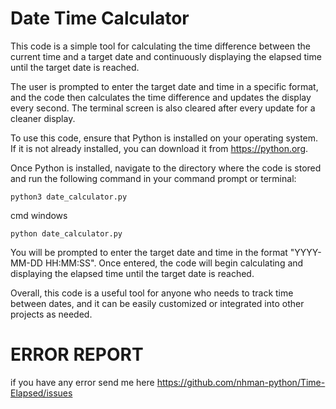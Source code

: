 # Date Time Calculator

This code is a simple tool for calculating the time difference between the current time and a target date and continuously displaying the elapsed time until the target date is reached. 

The user is prompted to enter the target date and time in a specific format, and the code then calculates the time difference and updates the display every second. The terminal screen is also cleared after every update for a cleaner display.

To use this code, ensure that Python is installed on your operating system. If it is not already installed, you can download it from https://python.org. 

Once Python is installed, navigate to the directory where the code is stored and run the following command in your command prompt or terminal: 

```
python3 date_calculator.py
```
cmd windows
```
python date_calculator.py
```

You will be prompted to enter the target date and time in the format "YYYY-MM-DD HH:MM:SS". Once entered, the code will begin calculating and displaying the elapsed time until the target date is reached.

Overall, this code is a useful tool for anyone who needs to track time between dates, and it can be easily customized or integrated into other projects as needed.

# ERROR REPORT
if you have any error send me here https://github.com/nhman-python/Time-Elapsed/issues
